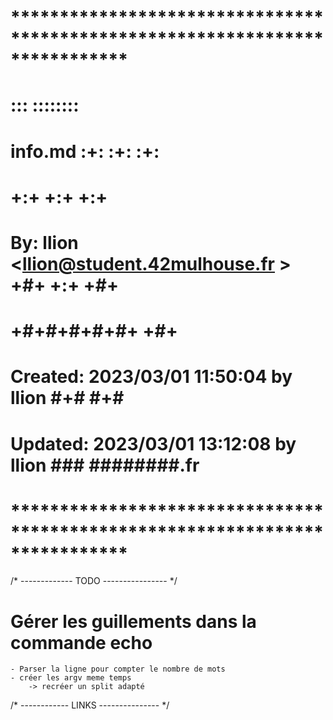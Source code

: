 # **************************************************************************** #
#                                                                              #
#                                                         :::      ::::::::    #
#    info.md                                            :+:      :+:    :+:    #
#                                                     +:+ +:+         +:+      #
#    By: llion <llion@student.42mulhouse.fr >       +#+  +:+       +#+         #
#                                                 +#+#+#+#+#+   +#+            #
#    Created: 2023/03/01 11:50:04 by llion             #+#    #+#              #
#    Updated: 2023/03/01 13:12:08 by llion            ###   ########.fr        #
#                                                                              #
# **************************************************************************** #

/* ------------- TODO ---------------- */


# Gérer les guillements dans la commande echo
	- Parser la ligne pour compter le nombre de mots
	- créer les argv meme temps
		-> recréer un split adapté
	

/* ------------ LINKS --------------- */
